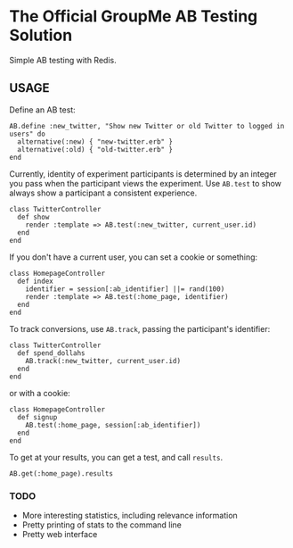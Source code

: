 # The Official GroupMe AB Testing Solution

Simple AB testing with Redis.

## USAGE

Define an AB test:

    AB.define :new_twitter, "Show new Twitter or old Twitter to logged in users" do
      alternative(:new) { "new-twitter.erb" }
      alternative(:old) { "old-twitter.erb" }
    end

Currently, identity of experiment participants is determined by an integer you
pass when the participant views the experiment. Use `AB.test` to show always show
a participant a consistent experience.

    class TwitterController
      def show
        render :template => AB.test(:new_twitter, current_user.id)
      end
    end

If you don't have a current user, you can set a cookie or something:

    class HomepageController
      def index
        identifier = session[:ab_identifier] ||= rand(100)
        render :template => AB.test(:home_page, identifier)
      end
    end

To track conversions, use `AB.track`, passing the participant's identifier:

    class TwitterController
      def spend_dollahs
        AB.track(:new_twitter, current_user.id)
      end
    end

or with a cookie:

    class HomepageController
      def signup
        AB.test(:home_page, session[:ab_identifier])
      end
    end

To get at your results, you can get a test, and call `results`.

    AB.get(:home_page).results

### TODO

* More interesting statistics, including relevance information
* Pretty printing of stats to the command line
* Pretty web interface
